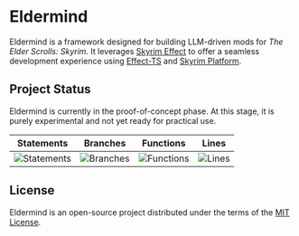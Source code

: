 # Eldermind #

Eldermind is a framework designed for building LLM-driven mods for _The Elder Scrolls: Skyrim_. It
leverages [Skyrim Effect](https://github.com/mysticfall/skyrim-effect) to offer a
seamless development experience using [Effect-TS](https://effect.website/)
and [Skyrim Platform](https://www.nexusmods.com/skyrimspecialedition/mods/54909).

## Project Status

Eldermind is currently in the proof-of-concept phase. At this stage, it is purely experimental and not yet ready for
practical use.

| Statements                  | Branches                | Functions                 | Lines             |
| --------------------------- | ----------------------- | ------------------------- | ----------------- |
| ![Statements](https://img.shields.io/badge/statements-95.26%25-brightgreen.svg?style=flat) | ![Branches](https://img.shields.io/badge/branches-95.34%25-brightgreen.svg?style=flat) | ![Functions](https://img.shields.io/badge/functions-82.5%25-yellow.svg?style=flat) | ![Lines](https://img.shields.io/badge/lines-95.26%25-brightgreen.svg?style=flat) |

## License

Eldermind is an open-source project distributed under the terms of the [MIT License](LICENSE).
